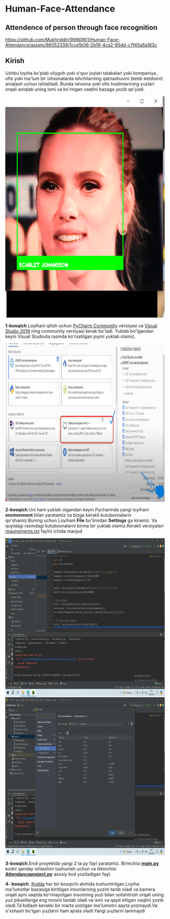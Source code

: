 # Human-Face-Attendance

## Attendence of person through face recognition


https://github.com/Mukhriddin19980901/Human-Face-Attendance/assets/86052339/1cce1b06-2b19-4ca2-85dd-c7f45a5a183c

## Kirish

Ushbu loyiha ko'plab oliygoh yoki o'quv joylari talabalari yoki kompaniya , ofis yoki ma'lum bir ishxonalarda ishchilarning 
qatnashuvini (keldi-ketdisini) aniqlash uchun ishlatiladi. Bunda ishxona yoki ofis hodimlarining yuzlari orqali aniqlab
uning ismi va ko'ringan vaqtini bazaga yozib qo'yadi.

<img src="https://github.com/Mukhriddin19980901/Human-Face-Attendance/blob/main/images/Scarlet.png" height="700" width="800"/>

  **1-bosqich**.Loyihani qilish uchun [PyCharm Community](https://www.jetbrains.com/pycharm/download/download-thanks.html?platform=windows&code=PCC)  versiyasi va [Visual Studio 2019](https://my.visualstudio.com/Downloads?q=visual%20studio%202019&wt.mc_id=o~msft~vscom~older-downloads) ning community versiyasi kerak bo'ladi.
Yuklab bo'lgandan keyin Visual Studioda rasmda ko'rsatilgan joyini yuklab olamiz.

<img src="https://github.com/Mukhriddin19980901/Human-Face-Attendance/blob/main/images/installation.png" height="500" width="800"/>

 **2-bosqich**.Uni ham yuklab olgandan keyin Pycharmda yangi loyihani **environment** bilan yaratamiz
va bizga kerakli kutubxonalarni qo'shamiz.Buning uchun Loyihani **File** bo'limidan **Settings** ga kiramiz. 
Va quyidagi rasmdagi kutubxonalarni birma bir yuklab olamiz.Kerakli versiyalari [requirements.txt](https://github.com/Mukhriddin19980901/Human-Face-Attendance/blob/main/requirements.txt) faylni ichida mavjud

<img src="https://github.com/Mukhriddin19980901/Human-Face-Attendance/blob/main/images/Settings.png" height="500" width="800"/>


<img src="https://github.com/Mukhriddin19980901/Human-Face-Attendance/blob/main/images/dependencies.png" height="500" width="800"/>

 **3-bosqich**.Endi proyektda yangi 2 ta *py* fayl yaratamiz. Birinchisi [**main.py**](https://github.com/Mukhriddin19980901/Human-Face-Attendance/blob/main/main.py) kodni qanday ishlashini tushunish
 uchun  va ikkinchisi [**Attendanceproject.py**](https://github.com/Mukhriddin19980901/Human-Face-Attendance/blob/main/Attendanceproject.py) asosiy kod yoziladigan fayl.

 **4- bosqich**. [Kodda](https://github.com/Mukhriddin19980901/Human-Face-Attendance/blob/main/Attendanceproject.py) har bir bosqichi alohida tushuntirilgan.Loyiha 
ma'lumotlar bazasiga kiritilgan insonlarning yuzini tanib oladi va kamera orqali ayni vaqtda ko'rinayotgan 
insonning yuzi bilan solishtirish orqali uning yuz piksellariga eng mosini tanlab oladi va  ismi va qayd etilgan vaqtini yozib oladi.Ta'kidlash kerakki
bir marta yozilgan ma'lumotni qayta yozmaydi.Va o'xshash bo'lgan yuzlarni ham ajrata oladi.Yangi yuzlarni tanimaydi



